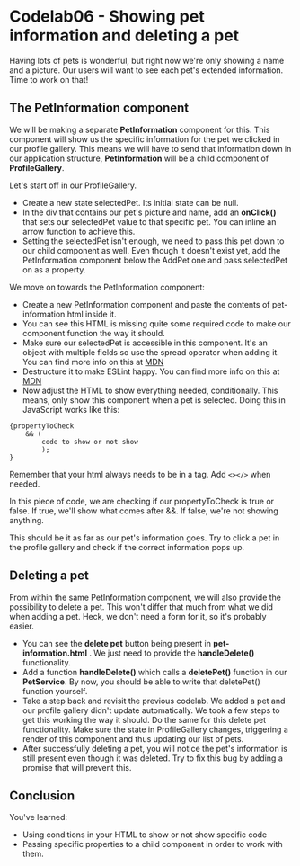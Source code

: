 # Codelab06 - Showing pet information and deleting a pet

Having lots of pets is wonderful, but right now we're only showing a name and a picture. Our users will want to see each pet's extended information. Time to work on that!

## The PetInformation component

We will be making a separate **PetInformation** component for this. This component will show us the specific information for the pet we clicked in our
profile gallery. This means we will have to send that information down in our application structure, **PetInformation** will be a child component of **ProfileGallery**.

Let's start off in our ProfileGallery.
* Create a new state selectedPet. Its initial state can be null.
* In the div that contains our pet's picture and name, add an **onClick()** that sets our selectedPet value to that specific pet. You can inline an arrow function to achieve this.
* Setting the selectedPet isn't enough, we need to pass this pet down to our child component as well. Even though it doesn't exist yet, add the PetInformation component below the AddPet one and pass selectedPet on as a property.

We move on towards the PetInformation component:
* Create a new PetInformation component and paste the contents of pet-information.html inside it.
* You can see this HTML is missing quite some required code to make our component function the way it should.
* Make sure our selectedPet is accessible in this component. It's an object with multiple fields so use the spread operator when adding it. You can find more info on this at [MDN](https://developer.mozilla.org/en-US/docs/Web/JavaScript/Reference/Operators/Spread_syntax)
* Destructure it to make ESLint happy. You can find more info on this at [MDN](https://developer.mozilla.org/en-US/docs/Web/JavaScript/Reference/Operators/Destructuring_assignment)
* Now adjust the HTML to show everything needed, conditionally. This means, only show this component when a pet is selected. Doing this in JavaScript works like this:
```
{propertyToCheck
    && (
        code to show or not show
        );
}
```
Remember that your html always needs to be in a tag. Add  `<></>` when needed.

In this piece of code, we are checking if our propertyToCheck is true or false. If true, we'll show what comes after &&. If false, we're not showing anything.

This should be it as far as our pet's information goes. Try to click a pet in the profile gallery and check if the correct information pops up.

## Deleting a pet

From within the same PetInformation component, we will also provide the possibility to delete a pet. This won't differ that much from what we did when adding a pet. Heck, we don't need a form for it, so it's probably easier.
* You can see the **delete pet** button being present in **pet-information.html** . We just need to provide the **handleDelete()** functionality.
* Add a function **handleDelete()** which calls a **deletePet()** function in our **PetService**. By now, you should be able to write that deletePet() function yourself.
* Take a step back and revisit the previous codelab. We added a pet and our profile gallery didn't update automatically. We took a few steps to get this working the way it should. Do the same for this delete pet functionality. Make sure
the state in ProfileGallery changes, triggering a render of this component and thus updating our list of pets.
* After successfully deleting a pet, you will notice the pet's information is still present even though it was deleted. Try to fix this bug by adding a promise that will prevent this.

## Conclusion
You've learned:
- Using conditions in your HTML to show or not show specific code
- Passing specific properties to a child component in order to work with them.
